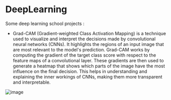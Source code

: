 # DeepLearning
Some deep learning school projects :

- Grad-CAM (Gradient-weighted Class Activation Mapping) is a technique used to visualize and interpret the decisions made by convolutional neural networks (CNNs). It highlights the regions of an input image that are most relevant to the model's prediction. Grad-CAM works by computing the gradient of the target class score with respect to the feature maps of a convolutional layer. These gradients are then used to generate a heatmap that shows which parts of the image have the most influence on the final decision. This helps in understanding and explaining the inner workings of CNNs, making them more transparent and interpretable.

![image](https://github.com/MOMOJordan/DeepLearning/assets/86100448/44307195-1877-48fd-9f17-d997006011d7)

